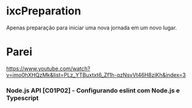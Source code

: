 # ixcPreparation
Apenas preparação para iniciar uma nova jornada em um novo lugar.

# Parei
https://www.youtube.com/watch?v=imo0hXHQzMk&list=PLz_YTBuxtxt6_Zf1h-qzNsvVt46H8ziKh&index=3

### Node.js API [C01P02] - Configurando eslint com Node.js e Typescript
